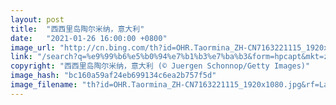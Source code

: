 ```yaml
---
layout: post
title:  "西西里岛陶尔米纳，意大利"
date:   "2021-01-26 16:00:00 +0800"
image_url: "http://cn.bing.com/th?id=OHR.Taormina_ZH-CN7163221115_1920x1080.jpg&rf=LaDigue_1920x1080.jpg&pid=hp"
link: "/search?q=%e9%99%b6%e5%b0%94%e7%b1%b3%e7%ba%b3&form=hpcapt&mkt=zh-cn"
copyright: "西西里岛陶尔米纳，意大利 (© Juergen Schonnop/Getty Images)"
image_hash: "bc160a59af24eb699134c6ea2b757f5d"
image_filename: "th?id=OHR.Taormina_ZH-CN7163221115_1920x1080.jpg&rf=LaDigue_1920x1080.jpg&pid=hp"
---
```

